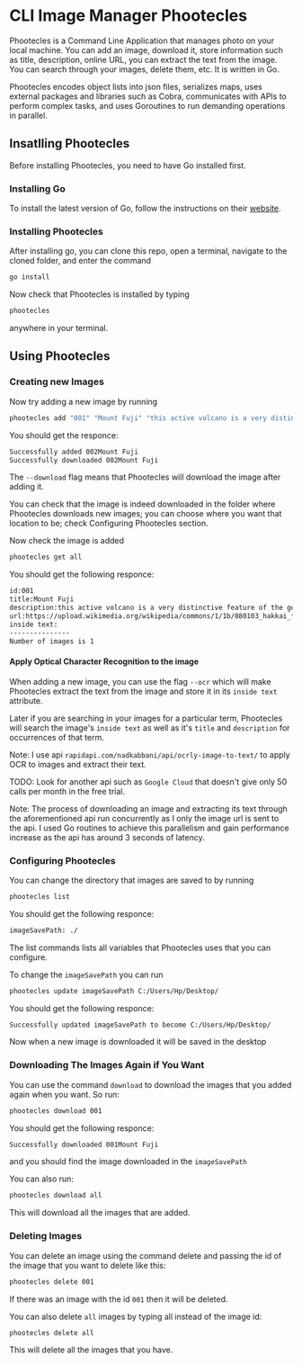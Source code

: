# CLI Image Manager Phootecles

Phootecles is a Command Line Application that manages photo on your local machine. You can add an image, download it, store information such as title, description, online URL, you can extract the text from the image. You can search through your images, delete them, etc. It is written in Go.

Phootecles encodes object lists into json files, serializes maps, uses external packages and libraries such as Cobra, communicates with APIs to perform complex tasks, and uses Goroutines to run demanding operations in parallel.

## Insatlling Phootecles

Before installing Phootecles, you need to have Go installed first.

### Installing Go

To install the latest version of Go, follow the instructions on their [website](https://golang.org/dl/).

### Installing Phootecles

After installing go, you can clone this repo, open a terminal, navigate to the cloned folder, and enter the command

```bash
go install
```

Now check that Phootecles is installed by typing

```bash
phootecles
```

anywhere in your terminal.

## Using Phootecles

### Creating new Images

Now try adding a new image by running

```bash
phootecles add "001" "Mount Fuji" "this active volcano is a very distinctive feature of the geography of Japan...." "https://upload.wikimedia.org/wikipedia/commons/1/1b/080103_hakkai_fuji.jpg" --download
```

You should get the responce:

```bash
Successfully added 002Mount Fuji
Successfully downloaded 002Mount Fuji
```

The `--download` flag means that Phootecles will download the image after adding it.

You can check that the image is indeed downloaded in the folder where Phootecles downloads new images; you can choose where you want that location to be; check Configuring Phootecles section.

Now check the image is added

```bash
phootecles get all
```

You should get the following responce:

```bash
id:001
title:Mount Fuji
description:this active volcano is a very distinctive feature of the geography of Japan....
url:https://upload.wikimedia.org/wikipedia/commons/1/1b/080103_hakkai_fuji.jpg
inside text:
---------------
Number of images is 1
```

#### Apply Optical Character Recognition to the image

When adding a new image, you can use the flag `--ocr` which will make Phootecles extract the text from the image and store it in its `inside text` attribute.

Later if you are searching in your images for a particular term, Phootecles will search the image's `inside text` as well as it's `title` and `description` for occurrences of that term.

Note: I use api `rapidapi.com/nadkabbani/api/ocrly-image-to-text/` to apply OCR to images and extract their text.

TODO: Look for another api such as `Google Cloud` that doesn't give only 50 calls per month in the free trial.

Note: The process of downloading an image and extracting its text through the aforementioned api run concurrently as I only the image url is sent to the api. I used Go routines to achieve this parallelism and gain performance increase as the api has around 3 seconds of latency.

### Configuring Phootecles

You can change the directory that images are saved to by running

```bash
phootecles list
```

You should get the following responce:

```bash
imageSavePath: ./
```

The list commands lists all variables that Phootecles uses that you can configure.

To change the `imageSavePath` you can run

```bash
phootecles update imageSavePath C:/Users/Hp/Desktop/
```

You should get the following responce:

```bash
Successfully updated imageSavePath to become C:/Users/Hp/Desktop/
```

Now when a new image is downloaded it will be saved in the desktop

### Downloading The Images Again if You Want

You can use the command `download` to download the images that you added again when you want. So run:

```bash
phootecles download 001
```

You should get the following responce:

```bash
Successfully downloaded 001Mount Fuji
```

and you should find the image downloaded in the `imageSavePath`

You can also run:

```bash
phootecles download all
```

This will download all the images that are added.

### Deleting Images

You can delete an image using the command delete and passing the id of the image that you want to delete like this:

```bash
phootecles delete 001
```

If there was an image with the id `001` then it will be deleted.

You can also delete `all` images by typing all instead of the image id:

```bash
phootecles delete all
```

This will delete all the images that you have.
